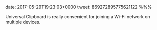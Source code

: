 date: 2017-05-29T19:23:03+0000
tweet: 869272895775621122
%%%

Universal Clipboard is really convenient for joining a Wi-Fi network on multiple devices.
